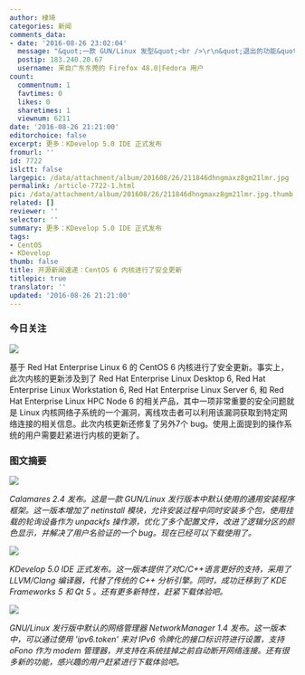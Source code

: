 ```yaml
---
author: 棣琦
categories: 新闻
comments_data:
- date: '2016-08-26 23:02:04'
  message: "&quot;一款 GUN/Linux 发型&quot;<br />\r\n&quot;退出的功能&quot;"
  postip: 183.240.20.67
  username: 来自广东东莞的 Firefox 48.0|Fedora 用户
count:
  commentnum: 1
  favtimes: 0
  likes: 0
  sharetimes: 1
  viewnum: 6211
date: '2016-08-26 21:21:00'
editorchoice: false
excerpt: 更多：KDevelop 5.0 IDE 正式发布
fromurl: ''
id: 7722
islctt: false
largepic: /data/attachment/album/201608/26/211846dhngmaxz8gm21lmr.jpg
permalink: /article-7722-1.html
pic: /data/attachment/album/201608/26/211846dhngmaxz8gm21lmr.jpg.thumb.jpg
related: []
reviewer: ''
selector: ''
summary: 更多：KDevelop 5.0 IDE 正式发布
tags:
- CentOS
- KDevelop
thumb: false
title: 开源新闻速递：CentOS 6 内核进行了安全更新
titlepic: true
translator: ''
updated: '2016-08-26 21:21:00'
---
```


### 今日关注


![](/data/attachment/album/201608/26/211846dhngmaxz8gm21lmr.jpg)


基于 Red Hat Enterprise Linux 6 的 CentOS 6 内核进行了安全更新。事实上，此次内核的更新涉及到了 Red Hat Enterprise Linux Desktop 6, Red Hat Enterprise Linux Workstation 6, Red Hat Enterprise Linux Server 6, 和 Red Hat Enterprise Linux HPC Node 6 的相关产品，其中一项非常重要的安全问题就是 Linux 内核网络子系统的一个漏洞，离线攻击者可以利用该漏洞获取到特定网络连接的相关信息。此次内核更新还修复了另外7个 bug。使用上面提到的操作系统的用户需要赶紧进行内核的更新了。


### 图文摘要


![](/data/attachment/album/201608/26/211923cs6h93899sd3bzb3.jpg)


*Calamares 2.4 发布。这是一款 GUN/Linux 发行版本中默认使用的通用安装程序框架。这一版本增加了 netinstall 模块，允许安装过程中同时安装多个包，使用挂载的轮询设备作为 unpackfs 操作源，优化了多个配置文件，改进了逻辑分区的颜色显示，并解决了用户名验证的一个 bug。现在已经可以下载使用了。*


![](/data/attachment/album/201608/26/211957wbwcjm5fcbbftb5c.jpg)


*KDevelop 5.0 IDE 正式发布。这一版本提供了对C/C++语言更好的支持，采用了 LLVM/Clang 编译器，代替了传统的 C++ 分析引擎。同时，成功迁移到了 KDE Frameworks 5 和 Qt 5 。还有更多新特性，赶紧下载体验吧。*


![](/data/attachment/album/201608/26/212028ew9d9al355mr97au.jpg)


*GNU/Linux 发行版中默认的网络管理器 NetworkManager 1.4 发布。这一版本中，可以通过使用 'ipv6.token' 来对 IPv6 令牌化的接口标识符进行设置，支持 oFono 作为 modem 管理器，并支持在系统挂掉之前自动断开网络连接。还有很多新的功能，感兴趣的用户赶紧进行下载体验吧。*